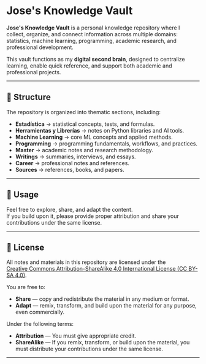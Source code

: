 # Jose's Knowledge Vault

**Jose's Knowledge Vault** is a personal knowledge repository where I collect, organize, and connect information across multiple domains: statistics, machine learning, programming, academic research, and professional development.  

This vault functions as my **digital second brain**, designed to centralize learning, enable quick reference, and support both academic and professional projects.  

---

## 📂 Structure

The repository is organized into thematic sections, including:

- **Estadística** → statistical concepts, tests, and formulas.  
- **Herramientas y Librerías** → notes on Python libraries and AI tools.  
- **Machine Learning** → core ML concepts and applied methods.  
- **Programming** → programming fundamentals, workflows, and practices.  
- **Master** → academic notes and research methodology.  
- **Writings** → summaries, interviews, and essays.  
- **Career** → professional notes and references.  
- **Sources** → references, books, and papers.  

---

## 📖 Usage

Feel free to explore, share, and adapt the content.  
If you build upon it, please provide proper attribution and share your contributions under the same license.  

---

## 📜 License

All notes and materials in this repository are licensed under the  
[Creative Commons Attribution-ShareAlike 4.0 International License (CC BY-SA 4.0)](https://creativecommons.org/licenses/by-sa/4.0/).  

You are free to:  
- **Share** — copy and redistribute the material in any medium or format.  
- **Adapt** — remix, transform, and build upon the material for any purpose, even commercially.  

Under the following terms:  
- **Attribution** — You must give appropriate credit.  
- **ShareAlike** — If you remix, transform, or build upon the material, you must distribute your contributions under the same license.  

---
